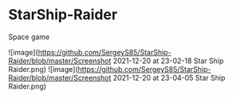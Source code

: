 # StarShip-Raider
Space game

![image](https://github.com/SergeyS85/StarShip-Raider/blob/master/Screenshot 2021-12-20 at 23-02-18 Star Ship Raider.png)
![image](https://github.com/SergeyS85/StarShip-Raider/blob/master/Screenshot 2021-12-20 at 23-04-05 Star Ship Raider.png)
